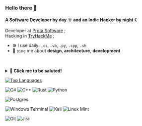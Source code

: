 ### Hello there 👋

#### A Software Developer by day ☼ and an Indie Hacker by night ☾

Developer at [Prota Software](https://www.protasoftware.com) ;<br>
Hacking in [TryHackMe](https://www.tryhackme.com/p/hollowM) ;<br>

- ⚙️ I use daily: `.cs`, `.vb`, `.py`, `.cpp`, `.sh`
- 💬 `ping` me about **design**, **architecture**, **development** <br> <br> <br> 


<details closed>
  <summary><b> 🌅 Click me to be saluted! </summary></b></summary>



```cs
using System;
using System.Collections.Generic;

namespace GitHub
{
  class Program
  {
    public static void Main(string[] args)
    {
      var kaan = new SoftwareDeveloper();
      kaan.Salute();
    }
  }
  
  internal class SoftwareDeveloper
  {
    public SoftwareDeveloper()
    {
      _yearsOfExperience = 2; 
      _languageSpoken = new List<string>() {"en_US","tr_TR"};
    }
  
    private List<string> _languageSpoken;
    private Int16 _yearsOfExperience;

    public void Salute()
    {
      Console.WriteLine("Thanks for dropping by, hope you can find some of my work interesting.");
    }
  }
}

```

</details></details>

[![Top Languages](https://github-readme-stats.vercel.app/api/top-langs/?username=kaantann&layout=compact)](https://github.com/anuraghazra/github-readme-stats)


![C#](https://img.shields.io/badge/c%23-%23239120.svg?style=for-the-badge&logo=csharp&logoColor=white)
![C++](https://img.shields.io/badge/c++-%2300599C.svg?style=for-the-badge&logo=c%2B%2B&logoColor=white)
![Rust](https://img.shields.io/badge/rust-%23000000.svg?style=for-the-badge&logo=rust&logoColor=white)
![Python](https://img.shields.io/badge/python-3670A0?style=for-the-badge&logo=python&logoColor=ffdd54)

![Postgres](https://img.shields.io/badge/postgres-%23316192.svg?style=for-the-badge&logo=postgresql&logoColor=white)

![Windows Terminal](https://img.shields.io/badge/Windows%20Terminal-%234D4D4D.svg?style=for-the-badge&logo=windows-terminal&logoColor=white)
![Kali](https://img.shields.io/badge/Kali-268BEE?style=for-the-badge&logo=kalilinux&logoColor=white)
![Linux Mint](https://img.shields.io/badge/Linux%20Mint-87CF3E?style=for-the-badge&logo=Linux%20Mint&logoColor=white)

![Git](https://img.shields.io/badge/git-%23F05033.svg?style=for-the-badge&logo=git&logoColor=white)
![Jira](https://img.shields.io/badge/jira-%230A0FFF.svg?style=for-the-badge&logo=jira&logoColor=white)




